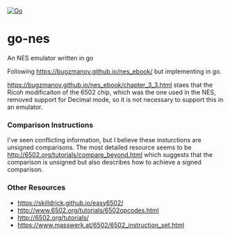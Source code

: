[![Go](https://github.com/mjpatter88/go-nes/actions/workflows/go.yml/badge.svg)](https://github.com/mjpatter88/go-nes/actions/workflows/go.yml)

# go-nes
An NES emulator written in go

Following https://bugzmanov.github.io/nes_ebook/ but implementing in go.

https://bugzmanov.github.io/nes_ebook/chapter_3_3.html staes that the Ricoh modificaiton of the 6502 chip,
which was the one used in the NES, removed support for Decimal mode, so it is not necessary to support this
in an emulator.


### Comparison Instructions
I've seen conflicting information, but I believe these insturctions are unsigned comparisons.
The most detailed resource seems to be http://6502.org/tutorials/compare_beyond.html which suggests
that the comparison is unsigned but also describes how to achieve a signed comparison.



### Other Resources
* https://skilldrick.github.io/easy6502/
* http://www.6502.org/tutorials/6502opcodes.html
* http://6502.org/tutorials/
* https://www.masswerk.at/6502/6502_instruction_set.html
